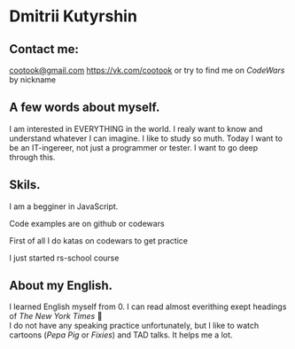 # Dmitrii Kutyrshin
## Contact me:
cootook@gmail.com 
https://vk.com/cootook 
or try to find me on *CodeWars* by nickname

## A few words about myself.
I am interested in EVERYTHING in the world. I realy want to know and understand whatever I can imagine.  I like to study so muth. Today I want to be an IT-ingereer, not just a programmer or tester. I want to go deep through this.

## Skils.
I am a begginer in JavaScript.

Code examples are on github or codewars

First of all I do katas on codewars to get practice

I just started rs-school course

## About my English.
I learned English myself from 0. I can read almost everithing exept headings of *The New York Times* :see_no_evil:  
I do not have any speaking practice unfortunately, but I like to watch cartoons (*Pepa Pig* or *Fixies*) and TAD talks. It helps me a lot.
